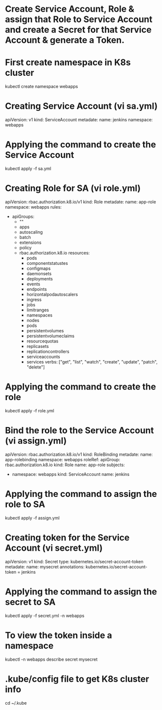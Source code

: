 # Create Service Account, Role & assign that Role to Service Account and create a Secret for that Service Account & generate a Token.


# First create namespace in K8s cluster
kubectl create namespace webapps


# Creating Service Account (vi sa.yml)
apiVersion: v1
kind: ServiceAccount
metadate:
  name: jenkins
  namespace: webapps

# Applying the command to create the Service Account
kubectl apply -f sa.yml


#  Creating Role for SA (vi role.yml)
apiVersion: rbac.authorization.k8.io/v1
kind: Role
metadate:
  name: app-role
  namespace: webapps
rules:
  - apiGroups:
    - ""
    - apps
    - autoscaling
    - batch
    - extensions
    - policy
    - rbac.authorization.k8.io
    resources:
      - pods
      - componentstatustes
      - configmaps
      - daemonsets
      - deployments
      - events
      - endpoints
      - horizontalpodautoscalers
      - ingress
      - jobs
      - limitranges
      - namespaces
      - nodes
      - pods
      - persistentvolumes
      - persistentvolumeclaims
      - resourcequotas
      - replicasets
      - replicationcontrollers
      - serviceaccounts
      - services
    verbs: ["get", "list", "watch", "create", "update", "patch", "delete"]

# Applying the command to create the role
kubectl apply -f role.yml


# Bind the role to the Service Account (vi assign.yml)
apiVersion: rbac.authorization.k8.io/v1
kind: RoleBinding
metadate:
  name: app-rolebinding
  namespace: webapps
roleRef:
  apiGroup: rbac.authorization.k8.io
  kind: Role
  name: app-role
subjects:
- namespace: webapps
  kind: ServiceAccount
  name: jenkins

# Applying the command to assign the role to SA
kubectl apply -f assign.yml


# Creating token for the Service Account (vi secret.yml)
apiVersion: v1
kind: Secret
type: kubernetes.io/secret-account-token
metadate:
  name: mysecret
  annotations:
    kubernetes.io/secret-account-token = jenkins

# Applying the command to assign the secret to SA
kubectl apply -f secret.yml -n webapps

# To view the token inside a namespace
kubectl -n webapps describe secret mysecret


# .kube/config file to get K8s cluster info
cd ~/.kube